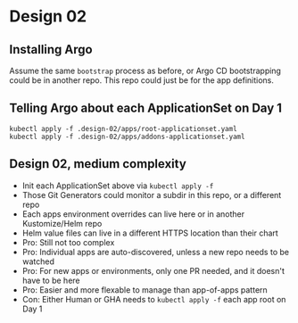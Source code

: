 # Design 02

## Installing Argo

Assume the same `bootstrap` process as before, or Argo CD bootstrapping could be in another repo. This repo could just be for the app definitions.

## Telling Argo about each ApplicationSet on Day 1

```shell
kubectl apply -f .design-02/apps/root-applicationset.yaml
kubectl apply -f .design-02/apps/addons-applicationset.yaml
```

## Design 02, medium complexity

- Init each ApplicationSet above via `kubectl apply -f`
- Those Git Generators could monitor a subdir in this repo, or a different repo
- Each apps environment overrides can live here or in another Kustomize/Helm repo
- Helm value files can live in a different HTTPS location than their chart
- Pro: Still not too complex
- Pro: Individual apps are auto-discovered, unless a new repo needs to be watched
- Pro: For new apps or environments, only one PR needed, and it doesn't have to be here
- Pro: Easier and more flexable to manage than app-of-apps pattern
- Con: Either Human or GHA needs to `kubectl apply -f` each app root on Day 1

